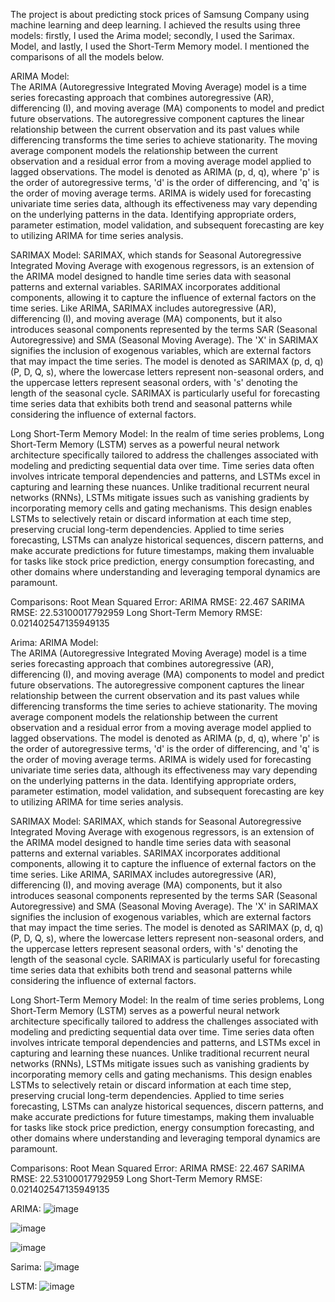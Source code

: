 The project is about predicting stock prices of Samsung Company using machine learning and deep learning. I 
achieved the results using three models: firstly, I used the Arima model; secondly, I used the 
Sarimax. Model, and lastly, I used the Short-Term Memory model. I mentioned the 
comparisons of all the models below.

ARIMA Model:  
The ARIMA (Autoregressive Integrated Moving Average) model is a time series forecasting 
approach that combines autoregressive (AR), differencing (I), and moving average (MA) 
components to model and predict future observations. The autoregressive component 
captures the linear relationship between the current observation and its past values while 
differencing transforms the time series to achieve stationarity. The moving average 
component models the relationship between the current observation and a residual error from 
a moving average model applied to lagged observations. The model is denoted as ARIMA (p, 
d, q), where 'p' is the order of autoregressive terms, 'd' is the order of differencing, and 'q' is 
the order of moving average terms. ARIMA is widely used for forecasting univariate time 
series data, although its effectiveness may vary depending on the underlying patterns in the 
data. Identifying appropriate orders, parameter estimation, model validation, and subsequent 
forecasting are key to utilizing ARIMA for time series analysis. 
 
SARIMAX Model: 
SARIMAX, which stands for Seasonal Autoregressive Integrated Moving Average with 
exogenous regressors, is an extension of the ARIMA model designed to handle time series 
data with seasonal patterns and external variables. SARIMAX incorporates additional 
components, allowing it to capture the influence of external factors on the time series. Like 
ARIMA, SARIMAX includes autoregressive (AR), differencing (I), and moving average 
(MA) components, but it also introduces seasonal components represented by the terms SAR 
(Seasonal Autoregressive) and SMA (Seasonal Moving Average). The 'X' in SARIMAX 
signifies the inclusion of exogenous variables, which are external factors that may impact the 
time series. The model is denoted as SARIMAX (p, d, q) (P, D, Q, s), where the lowercase 
letters represent non-seasonal orders, and the uppercase letters represent seasonal orders, with 
's' denoting the length of the seasonal cycle. SARIMAX is particularly useful for forecasting 
time series data that exhibits both trend and seasonal patterns while considering the influence 
of external factors. 
 
 
 
Long Short-Term Memory Model: 
In the realm of time series problems, Long Short-Term Memory (LSTM) serves as a powerful 
neural network architecture specifically tailored to address the challenges associated with 
modeling and predicting sequential data over time. Time series data often involves intricate 
temporal dependencies and patterns, and LSTMs excel in capturing and learning these 
nuances. Unlike traditional recurrent neural networks (RNNs), LSTMs mitigate issues such 
as vanishing gradients by incorporating memory cells and gating mechanisms. This design 
enables LSTMs to selectively retain or discard information at each time step, preserving 
crucial long-term dependencies. Applied to time series forecasting, LSTMs can analyze 
historical sequences, discern patterns, and make accurate predictions for future timestamps, 
making them invaluable for tasks like stock price prediction, energy consumption forecasting, 
and other domains where understanding and leveraging temporal dynamics are paramount. 
 
Comparisons: 
Root Mean Squared Error: 
ARIMA RMSE: 22.467 
SARIMA RMSE: 22.53100017792959 
Long Short-Term Memory RMSE: 0.021402547135949135 
 
Arima:
ARIMA Model:  
The ARIMA (Autoregressive Integrated Moving Average) model is a time series forecasting 
approach that combines autoregressive (AR), differencing (I), and moving average (MA) 
components to model and predict future observations. The autoregressive component 
captures the linear relationship between the current observation and its past values while 
differencing transforms the time series to achieve stationarity. The moving average 
component models the relationship between the current observation and a residual error from 
a moving average model applied to lagged observations. The model is denoted as ARIMA (p, 
d, q), where 'p' is the order of autoregressive terms, 'd' is the order of differencing, and 'q' is 
the order of moving average terms. ARIMA is widely used for forecasting univariate time 
series data, although its effectiveness may vary depending on the underlying patterns in the 
data. Identifying appropriate orders, parameter estimation, model validation, and subsequent 
forecasting are key to utilizing ARIMA for time series analysis. 
 
SARIMAX Model: 
SARIMAX, which stands for Seasonal Autoregressive Integrated Moving Average with 
exogenous regressors, is an extension of the ARIMA model designed to handle time series 
data with seasonal patterns and external variables. SARIMAX incorporates additional 
components, allowing it to capture the influence of external factors on the time series. Like 
ARIMA, SARIMAX includes autoregressive (AR), differencing (I), and moving average 
(MA) components, but it also introduces seasonal components represented by the terms SAR 
(Seasonal Autoregressive) and SMA (Seasonal Moving Average). The 'X' in SARIMAX 
signifies the inclusion of exogenous variables, which are external factors that may impact the 
time series. The model is denoted as SARIMAX (p, d, q) (P, D, Q, s), where the lowercase 
letters represent non-seasonal orders, and the uppercase letters represent seasonal orders, with 
's' denoting the length of the seasonal cycle. SARIMAX is particularly useful for forecasting 
time series data that exhibits both trend and seasonal patterns while considering the influence 
of external factors. 
 
 
 
Long Short-Term Memory Model: 
In the realm of time series problems, Long Short-Term Memory (LSTM) serves as a powerful 
neural network architecture specifically tailored to address the challenges associated with 
modeling and predicting sequential data over time. Time series data often involves intricate 
temporal dependencies and patterns, and LSTMs excel in capturing and learning these 
nuances. Unlike traditional recurrent neural networks (RNNs), LSTMs mitigate issues such 
as vanishing gradients by incorporating memory cells and gating mechanisms. This design 
enables LSTMs to selectively retain or discard information at each time step, preserving 
crucial long-term dependencies. Applied to time series forecasting, LSTMs can analyze 
historical sequences, discern patterns, and make accurate predictions for future timestamps, 
making them invaluable for tasks like stock price prediction, energy consumption forecasting, 
and other domains where understanding and leveraging temporal dynamics are paramount. 
 
Comparisons: 
Root Mean Squared Error: 
ARIMA RMSE: 22.467 
SARIMA RMSE: 22.53100017792959 
Long Short-Term Memory RMSE: 0.021402547135949135 
 
ARIMA: 
![image](https://github.com/Tharun2331/Stock_Market_Prediction/assets/63772782/426e7f8a-ee1b-46f0-a341-8753a1ac115f)

![image](https://github.com/Tharun2331/Stock_Market_Prediction/assets/63772782/0810b7a6-0a02-494e-9911-2d7673201b11)

![image](https://github.com/Tharun2331/Stock_Market_Prediction/assets/63772782/9ef8bf06-3c2d-46c5-a4e7-b490d106a674)

Sarima:
![image](https://github.com/Tharun2331/Stock_Market_Prediction/assets/63772782/89ed5ac1-1641-4439-81a5-fce29d7e2f48)

LSTM:
![image](https://github.com/Tharun2331/Stock_Market_Prediction/assets/63772782/9a8d1d7f-a121-45da-a72d-ec7cdb9037cb)


 
 
 
 
 
 
